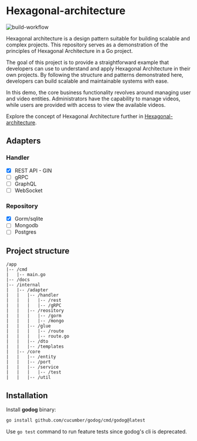 # Hexagonal-architecture
![build-workflow](https://github.com/Yinebeb-01/hexagonal-architecture/actions/workflows/build-and-test.yml/badge.svg)

Hexagonal architecture is a design pattern suitable for building scalable and complex projects.
This repository serves as a demonstration of the principles of Hexagonal Architecture in a Go project.

The goal of this project is to provide a straightforward example that developers can use to understand and apply
Hexagonal Architecture in their own projects. By following the structure and patterns demonstrated here, developers
can build scalable and maintainable systems with ease.

In this demo, the core business functionality revolves around managing user and video entities.
Administrators have the capability to manage videos, while users are provided with access to view the available videos.

Explore the concept of Hexagonal Architecture further
in [Hexagonal-architecture](https://medium.com/@yinebeb-tariku/hexagonal-architecture-93a946776242).

## Adapters

### Handler

- [x] REST API - GIN
- [ ] gRPC
- [ ] GraphQL
-  [ ] WebSocket

### Repository

- [x] Gorm/sqlite
- [ ] Mongodb
- [ ] Postgres

## Project structure

```
/app
|-- /cmd
|   |-- main.go
|-- /docs   
|-- /internal
|   |-- /adapter
|   |   |-- /handler
|   |   |   |-- /rest
|   |   |   |-- /gRPC
|   |   |-- /reository
|   |   |   |-- /gorm
|   |   |   |-- /mongo
|   |   |-- /glue
|   |   |   |-- /route
|   |   |   |-- route.go
|   |   |-- /dto
|   |   |-- /templates
|   |-- /core
|   |   |-- /entity
|   |   |-- /port
|   |   |-- /service
|   |   |   |-- /test
|   |   |-- /util   
```

## Installation

Install **godog** binary:

```bash
go install github.com/cucumber/godog/cmd/godog@latest
```

Use `go test` command to run feature tests since godog's cli is deprecated.
